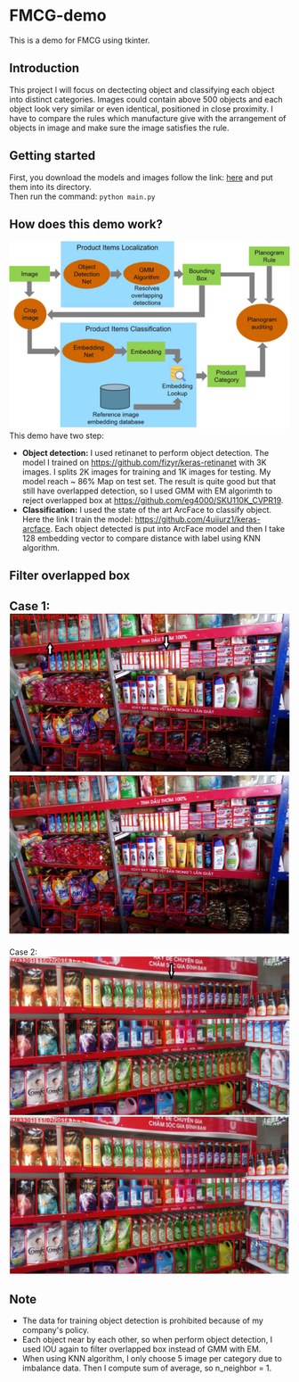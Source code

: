 # FMCG-demo
This is a demo for FMCG using tkinter.
## Introduction
This project I will focus on dectecting object and classifying each object into distinct categories. Images could contain above 500 objects and each object look very similar or even identical, positioned in close proximity. I have to compare the rules which manufacture give with the arrangement of objects in image and make sure the image satisfies the rule.
## Getting started
First, you download the models and images follow the link: [here](https://drive.google.com/drive/folders/1HYADyV8-Hrd9Pvcq3XRVVh8-Mci8FD9X?usp=sharing) and put them into its directory.  
Then run the command: `python main.py`
## How does this demo work?
![](/images/Solution.jpg)
This demo have two step:  
- **Object detection:** I used retinanet to perform object detection. The model I trained on https://github.com/fizyr/keras-retinanet with 3K images. I splits 2K images for training and 1K images for testing. My model reach ~ 86% Map on test set. The result is quite good but that still have overlapped detection, so I used GMM with EM algorimth to reject overlapped box at https://github.com/eg4000/SKU110K_CVPR19.
- **Classification:** I used the state of the art ArcFace to classify object. Here the link I train the model: https://github.com/4uiiurz1/keras-arcface. Each object detected is put into ArcFace model and then I take 128 embedding vector to compare distance with label using KNN algorithm.
## Filter overlapped box
Case 1:  
![](/images/img0.JPG)  
![](/images/img4.JPG)  
---------------------------------------------------------------------------------------------------------------------------------  
Case 2:  
![](/images/img1.JPG)
![](/images/img3.JPG)
## Note
- The data for training object detection is prohibited because of my company's policy.
- Each object near by each other, so when perform object detection, I used IOU again to filter overlapped box instead of GMM with EM.
- When using KNN algorithm, I only choose 5 image per category due to imbalance data. Then I compute sum of average, so n_neighbor = 1.
